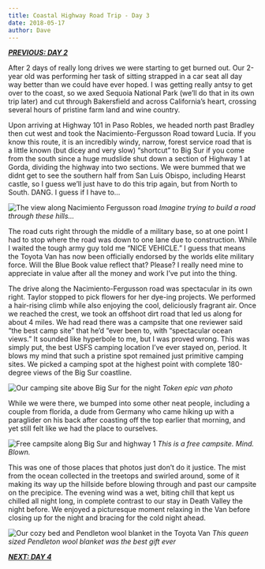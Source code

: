 ```yaml
---
title: Coastal Highway Road Trip - Day 3
date: 2018-05-17
author: Dave
---
```

**_[PREVIOUS: DAY 2](/coastal-highway-road-trip-day-2/)_**

After 2 days of really long drives we were starting to get burned out. Our 2-year old was performing her task of sitting strapped in a car seat all day way better than we could have ever hoped. I was getting really antsy to get over to the coast, so we axed Sequoia National Park (we&#8217;ll do that in its own trip later) and cut through Bakersfield and across California&#8217;s heart, crossing several hours of pristine farm land and wine country.

Upon arriving at Highway 101 in Paso Robles, we headed north past Bradley then cut west and took the Nacimiento-Fergusson Road toward Lucia. If you know this route, it is an incredibly windy, narrow, forest service road that is a little known (but dicey and very slow) &#8220;shortcut&#8221; to Big Sur if you come from the south since a huge mudslide shut down a section of Highway 1 at Gorda, dividing the highway into two sections. We were bummed that we didnt get to see the southern half from San Luis Obispo, including Hearst castle, so I guess we&#8217;ll just have to do this trip again, but from North to South. DANG. I guess if I have to&#8230;

![The view along Nacimiento Fergusson road](/images/uploads/photos-nacimiento.jpg)
*Imagine trying to build a road through these hills&#8230;*

The road cuts right through the middle of a military base, so at one point I had to stop where the road was down to one lane due to construction. While I waited the tough army guy told me &#8220;NICE VEHICLE.&#8221; I guess that means the Toyota Van has now been officially endorsed by the worlds elite military force. Will the Blue Book value reflect that? Please? I really need mine to appreciate in value after all the money and work I&#8217;ve put into the thing.

The drive along the Nacimiento-Fergusson road was spectacular in its own right. Taylor stopped to pick flowers for her dye-ing projects. We performed a hair-rising climb while also enjoying the cool, deliciously fragrant air. Once we reached the crest, we took an offshoot dirt road that led us along for about 4 miles. We had read there was a campsite that one reviewer said &#8220;the best camp site&#8221; that he&#8217;d &#8220;ever been to, with &#8220;spectacular ocean views.&#8221; It sounded like hyperbole to me, but I was proved wrong. This was simply put, the best USFS camping location I&#8217;ve ever stayed on, period. It blows my mind that such a pristine spot remained just primitive camping sites. We picked a camping spot at the highest point with complete 180-degree views of the Big Sur coastline.

![Our camping site above Big Sur for the night](/images/uploads/photos-bigsur3.jpg)
*Token epic van photo*

While we were there, we bumped into some other neat people, including a couple from florida, a dude from Germany who came hiking up with a paraglider on his back after coasting off the top earlier that morning, and yet still felt like we had the place to ourselves.

![Free campsite along Big Sur and highway 1](/images/uploads/photos-bigsur.jpg)
*This is a free campsite. Mind. Blown.*

This was one of those places that photos just don&#8217;t do it justice. The mist from the ocean collected in the treetops and swirled around, some of it making its way up the hillside before blowing through and past our campsite on the precipice. The evening wind was a wet, biting chill that kept us chilled all night long, in complete contrast to our stay in Death Valley the night before. We enjoyed a picturesque moment relaxing in the Van before closing up for the night and bracing for the cold night ahead.

![Our cozy bed and Pendleton wool blanket in the Toyota Van](/images/uploads/photos-bigsur5.jpg)
*This queen sized Pendleton wool blanket was the best gift ever*

**_[NEXT: DAY 4](/coastal-highway-road-trip-day-4/)_**
